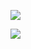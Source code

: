 ![](https://www.nta.go.jp/tmp/38a678c7-9fc0-4f88-b175-47e92a4c3942/images/abcb6b1c044c9b28e57ae82d03ee05b602f535cc00d82c22f9ce8aa7acd9483e.jpg)

![](https://www.nta.go.jp/tmp/38a678c7-9fc0-4f88-b175-47e92a4c3942/images/00614d1164fef3ac8066f9657806115faa209e1adeb9e0f272c356195390a19d.jpg)